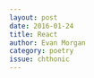 ```yaml
---
layout: post 
date: 2016-01-24
title: React
author: Evan Morgan
category: poetry
issue: chthonic
---
```

